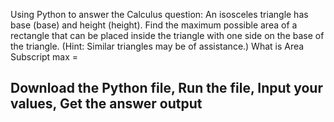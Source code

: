 Using Python to answer the Calculus question: An isosceles triangle has base (base) and height (height). Find the maximum possible area of a rectangle that can be placed inside the triangle with one side on the base of the triangle. (Hint: Similar triangles may be of assistance.) What is Area Subscript max =

<h2>Download the Python file, Run the file, Input your values, Get the answer output</h2>
